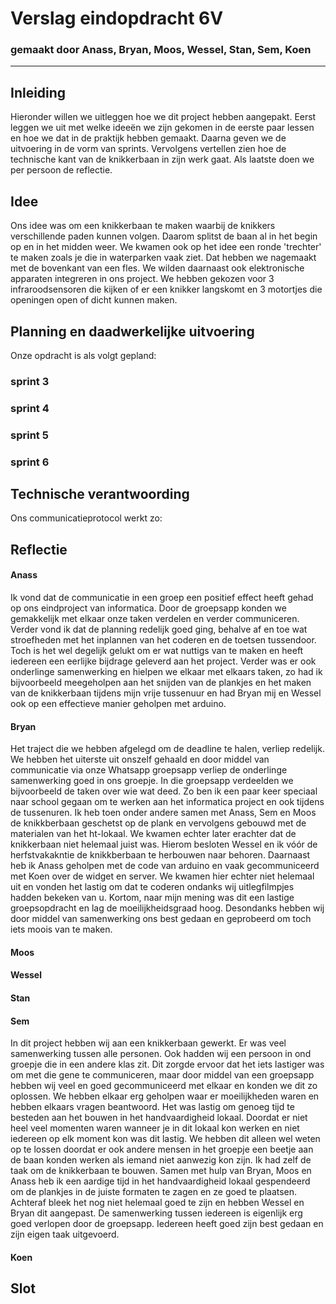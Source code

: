 # Verslag eindopdracht 6V
### gemaakt door Anass, Bryan, Moos, Wessel, Stan, Sem, Koen

---

## Inleiding
Hieronder willen we uitleggen hoe we dit project hebben aangepakt. Eerst leggen we uit met welke ideeën we zijn gekomen in de
eerste paar lessen en hoe we dat in de praktijk hebben gemaakt. Daarna geven we de uitvoering in de vorm van sprints. 
Vervolgens vertellen zien hoe de technische kant van de knikkerbaan in zijn werk gaat. Als laatste doen we per persoon de reflectie.


## Idee
Ons idee was om een knikkerbaan te maken waarbij de knikkers verschillende paden kunnen volgen. Daarom splitst de baan al 
in het begin op en in het midden weer. We kwamen ook op het idee een ronde 'trechter' te maken zoals je die in waterparken
vaak ziet. Dat hebben we nagemaakt met de bovenkant van een fles. We wilden daarnaast ook elektronische apparaten integreren
in ons project. We hebben gekozen voor 3 infraroodsensoren die kijken of er een knikker langskomt en 3 motortjes die openingen
open of dicht kunnen maken.


## Planning en daadwerkelijke uitvoering
Onze opdracht is als volgt gepland:

### sprint 3

### sprint 4

### sprint 5

### sprint 6



## Technische verantwoording
Ons communicatieprotocol werkt zo:



## Reflectie
#### Anass
Ik vond dat de communicatie in een groep een positief effect heeft gehad op ons eindproject van informatica. Door de groepsapp konden we gemakkelijk met elkaar onze taken verdelen en verder communiceren. Verder vond ik dat de planning redelijk goed ging, behalve af en toe wat stroefheden met het inplannen van het coderen en de toetsen tussendoor. Toch is het wel degelijk gelukt om er wat nuttigs van te maken en heeft iedereen een eerlijke bijdrage geleverd aan het project. Verder was er ook onderlinge samenwerking en hielpen we elkaar met elkaars taken, zo had ik bijvoorbeeld meegeholpen aan het snijden van de plankjes en het maken van de knikkerbaan tijdens mijn vrije tussenuur en had Bryan mij en Wessel ook op een effectieve manier geholpen met arduino.

#### Bryan
Het traject die we hebben afgelegd om de deadline te halen, verliep redelijk. We hebben het uiterste uit onszelf gehaald en door middel van communicatie via onze Whatsapp groepsapp verliep de onderlinge samenwerking goed in ons groepje. In die groepsapp verdeelden we bijvoorbeeld de taken over wie wat deed. Zo ben ik een paar keer speciaal naar school gegaan om te werken aan het informatica project en ook tijdens de tussenuren. Ik heb toen onder andere samen met Anass, Sem en Moos de knikkberbaan geschetst op de plank en vervolgens gebouwd met de materialen van het ht-lokaal. We kwamen echter later erachter dat de knikkerbaan niet helemaal juist was. Hierom besloten Wessel en ik vóór de herfstvakakntie de knikkberbaan te herbouwen naar behoren. Daarnaast heb ik Anass geholpen met de code van arduino en vaak gecommuniceerd met Koen over de widget en server. We kwamen hier echter niet helemaal uit en vonden het lastig om dat te coderen ondanks wij uitlegfilmpjes hadden bekeken van u. Kortom, naar mijn mening was dit een lastige groepsopdracht en lag de moeilijkheidsgraad hoog. Desondanks hebben wij door middel van samenwerking ons best gedaan en geprobeerd om toch iets moois van te maken.

#### Moos

#### Wessel

#### Stan

#### Sem
In dit project hebben wij aan een knikkerbaan gewerkt. Er was veel samenwerking tussen alle personen. Ook hadden wij een persoon in ond groepje die in een andere klas zit. Dit zorgde ervoor dat het iets lastiger was om met die gene te communiceren, maar door middel van een groepsapp hebben wij veel en goed gecommuniceerd met elkaar en konden we dit zo oplossen. We hebben elkaar erg geholpen waar er moeilijkheden waren en hebben elkaars vragen beantwoord. Het was lastig om genoeg tijd te besteden aan het bouwen in het handvaardigheid lokaal. Doordat er niet heel veel momenten waren wanneer je in dit lokaal kon werken en niet iedereen op elk moment kon was dit lastig. We hebben dit alleen wel weten op te lossen doordat er ook andere mensen in het groepje een beetje aan de baan konden werken als iemand niet aanwezig kon zijn. Ik had zelf de taak om de knikkerbaan te bouwen. Samen met hulp van Bryan, Moos en Anass heb ik een aardige tijd in het handvaardigheid lokaal gespendeerd om de plankjes in de juiste formaten te zagen en ze goed te plaatsen. Achteraf bleek het nog niet helemaal goed te zijn en hebben Wessel en Bryan dit aangepast. De samenwerking tussen iedereen is eigenlijk erg goed verlopen door de groepsapp. Iedereen heeft goed zijn best gedaan en zijn eigen taak uitgevoerd.

#### Koen


## Slot
